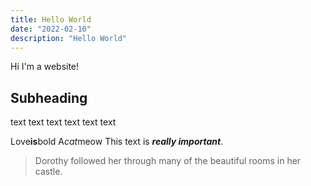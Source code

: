 ```yaml
---
title: Hello World
date: "2022-02-10"
description: "Hello World"
---
```


Hi I'm a website!

## Subheading 

text text text
text text text

Love**is**bold
A*cat*meow
This text is ***really important***.
> Dorothy followed her through many of the beautiful rooms in her castle.